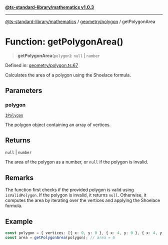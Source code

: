 [**@ts-standard-library/mathematics v1.0.3**](../../../README.md)

***

[@ts-standard-library/mathematics](../../../README.md) / [geometry/polygon](../README.md) / getPolygonArea

# Function: getPolygonArea()

> **getPolygonArea**(`polygon`): `null` \| `number`

Defined in: [geometry/polygon.ts:67](https://github.com/gabaudette/ts-stdlib/blob/be448e6a9d9c20c6c2f27f6550ce4e65fc8c9b89/packages/mathematics/src/geometry/polygon.ts#L67)

Calculates the area of a polygon using the Shoelace formula.

## Parameters

### polygon

[`IPolygon`](../interfaces/IPolygon.md)

The polygon object containing an array of vertices.

## Returns

`null` \| `number`

The area of the polygon as a number, or `null` if the polygon is invalid.

## Remarks

The function first checks if the provided polygon is valid using `isValidPolygon`.
If the polygon is invalid, it returns `null`. Otherwise, it computes the area
by iterating over the vertices and applying the Shoelace formula.

## Example

```typescript
const polygon = { vertices: [{ x: 0, y: 0 }, { x: 4, y: 0 }, { x: 4, y: 3 }] };
const area = getPolygonArea(polygon); // area = 6
```
